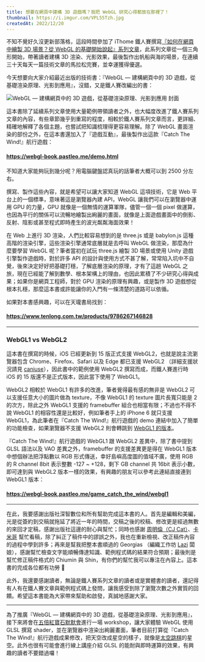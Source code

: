 ```yaml
---
title: 想要在網頁中建構 3D 遊戲嗎？我把 WebGL 研究心得都放在那裡了！
thumbnail: https://i.imgur.com/VPL55Tzh.jpg
createdAt: 2022/12/20
---
```


不知不覺好久沒更新部落格，這段時間參加了 iThome 鐵人賽撰寫[『如何在網頁中繪製 3D 場景？從 WebGL 的基礎開始說起』系列文章](https://ithelp.ithome.com.tw/2020-12th-ironman/articles/3929)，此系列文章從一個三角形開始，帶著讀者建構 3D 渲染、光影效果，最後製作出帆船與海的場景，在連續三十天每天一篇技術文章的馬拉松完賽，並幸運獲得優選。

今天想要向大家介紹最近出版的技術書：『WebGL — 建構網頁中的 3D 遊戲，從基礎渲染原理、光影到應用』，沒錯，又是鐵人賽改編出的書：

![WebGL — 建構網頁中的 3D 遊戲，從基礎渲染原理、光影到應用 封面](https://i.imgur.com/EVgLDcIh.jpg)

這本書除了延續系列文章使用大量範例帶領讀者之外，也大幅度改進了鐵人賽系列文章的內容，有些章節幾乎到重寫的程度，相較於鐵人賽系列文章而言，更詳細、精確地解釋了各個主題，也嘗試把知識梳理得更容易理解。除了 WebGL 畫面渲染的部份之外，在這本書還加入了『遊戲互動』，最後製作出這款『Catch The Wind!』航行遊戲：

#### https://webgl-book.pastleo.me/demo.html

不知道大家能夠玩到幾分呢？用電腦鍵盤認真玩的話筆者大概可以到 2500 分左右。

撰寫、製作這些內容，就是希望可以讓大家知道 WebGL 這項技術，它是 Web 平台上的一個標準，意味著這是瀏覽器內建 API，WebGL 讓我們可以在瀏覽器中運用 GPU 的力量，GPU 就像是一個無情的運算軍隊，儘管一個一個 pixel 做運算，也因為平行的關係可以流暢地繪製出絢麗的畫面，就像是上面遊戲畫面中的倒影、反射、陰影或甚至程式即時產生的波光粼粼海面效果！

在 Web 上進行 3D 渲染，人們比較容易想到的是 three.js 或是 babylon.js 這種高階的渲染引擎，這些渲染引擎通常底層就是去呼叫 WebGL 做渲染，那麼為什麼要學習 WebGL 呢？筆者當初在試玩 three.js 繪製 3D 場景或使用 Unity 遊戲引擎製作遊戲時，對於許多 API 的設計與使用方式不甚了解，常常陷入坑中不自覺，後來決定好好把基礎打穩，了解底層渲染的原理，才有了這趟 WebGL 之旅，現在已經能了解到數學、根本架構上的理由，也因此累積了不少研究心得與成果；如果你是網頁工程師，對於 GPU 渲染的原理有興趣，或是製作 3D 遊戲想從根本扎穩，那麼這本書或許能讓你的入門有一條清楚的道路可以依循。

如果對本書感興趣，可以在天瓏書局找到：

#### https://www.tenlong.com.tw/products/9786267146828

---

### WebGL1 vs WebGL2

這本書在撰寫的時候，iOS 已經更新到 15 版正式支援 WebGL2，也就是說主流瀏覽器包含 Chrome、Firefox、Safari 以及 Edge 都已支援 WebGL2 （詳細支援狀況請見 [caniuse](https://caniuse.com/webgl2)），因此書中的範例使用 WebGL2 撰寫而成，而鐵人賽進行時 iOS 的 15 版還不是正式版本，因此當下使用了 WebGL1。

WebGL2 相較於 WebGL1 有許多的改進，筆者覺得最有感的無非是 WebGL2 可以支援任意大小的圖片做為 texture，不像 WebGL1 的 texture 圖片長寬只能是 2 的次方，除此之外 WebGL1 支援的 framebuffer 組合也相當有限；不過也不得不說 WebGL1 的相容性還是比較好，例如筆者手上的 iPhone 6 就只支援 WebGL1，為此筆者在『Catch The Wind!』航行遊戲的 demo 連結中加入了簡單的功能檢查，如果瀏覽器不支援 WebGL2 則會轉跳到 [WebGL1 的版本](https://github.com/pastleo/webgl-book-examples/blob/main/game_catch_the_wind/webgl1/main.js)。

『Catch The Wind!』航行遊戲的 WebGL1 跟 WebGL2 差異中，除了書中提到 GLSL 語法以及 VAO 差異之外，framebuffer 的支援差異更是得在 WebGL1 版本中想個辦法把浮點數以 RGB 形式傳送，幸好島嶼高度圖的值域不廣，使用 RGB 的 R channel 8bit 表示整數 -127 ~ +128，剩下 GB channel 共 16bit 表示小數，即可達到與 WebGL2 版本一樣的效果，有興趣的朋友可以參考此連結直接連到 WebGL1 版本：

#### https://webgl-book.pastleo.me/game_catch_the_wind/webgl1

---

在此，我要感謝出版社深智數位和所有幫助完成這本書的人。首先是編輯和美編，光是從簽約到交稿就拖延了將近一年的時間，交稿之後的校稿、修改更是經過無數的來回才定稿，感謝出版社這邊的耐心與幫忙；同時也感謝 [周明倫（CJ Cat）](https://allenchou.net/)、[卡米哥](https://www.facebook.com/the.kamiger) 幫忙看稿，除了糾正了稿件中的謬誤之外，我也在重新檢視、改正稿件內容的過程中學到許多；再來是幫我把整本書順過的 Georgias （編織工作坊 [Lazi](https://georgias.me/lazi.html) 闆娘），感謝幫忙檢查文字能順暢傳達知識、範例程式碼的結果符合預期；最後則是幫忙修正稿件格式的 Chiumin 與 Shin，有你們的幫忙我可以專注在內容上。這本書的完成各位都有功勞 🙏

此外，我還要感謝讀者，無論是鐵人賽系列文章的讀者或是實體書的讀者，還記得有人有在鐵人賽文章與範例程式碼上發問，讓我感受到除了瀏覽次數之外實質的回饋。希望這本書能為大家帶來幫助和啟發，真誠地感謝大家。

---

為了推廣『WebGL — 建構網頁中的 3D 遊戲，從基礎渲染原理、光影到應用』，接下來將會在[五倍紅寶石默默會](https://www.facebook.com/rubymokumokukai)進行一場 workshop，讓大家體驗 WebGL 使用 GLSL 撰寫 shader，並在瀏覽器中渲染出絢麗畫面，筆者目前打算從『Catch The Wind!』航行遊戲成果修改，把天空改成星空的樣子，就像是[太空跳棋](https://static.pastleo.me/webgl-practice/10-diamond-chinese-checkers.html)的星空。此外也很有可能會進行線上講座介紹 GLSL 的能耐與即時運算的效果，有興趣的讀者不要錯過囉！